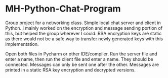 # MH-Python-Chat-Program
Group project for a networking class. Simple local chat server and client in Python.
I mainly worked on the encryption and message sending portion of this, but helped the group wherever I could.
RSA encryption keys are static as there would not be a safe way to transfer newly generated keys with this implementation.

Open both files in Pycharm or other IDE/compiler. Run the server file and enter a name, then run the client file and enter a name. They should be connected.
Messages can only be sent one after the other. Messages are printed in a static RSA key encryption and decrypted versions.
